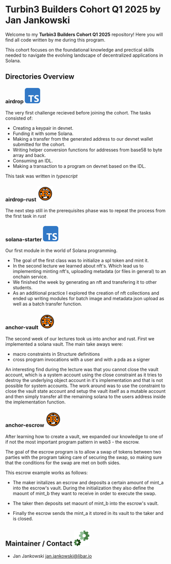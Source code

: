 # Turbin3 Builders Cohort Q1 2025 by Jan Jankowski

Welcome to my **Turbin3 Builders Cohort Q1 2025** repository! Here you will find all code written by me during this program.

This cohort focuses on the foundational knowledge and prectical skills needed to navigate the evolving landscape of decentralized applications in Solana.

## Directories Overview

### airdrop <img src="./assets/typescript-icon.svg">

The very first challenge recieved before joining the cohort.
The tasks consisted of:

- Creating a keypair in devnet.
- Funding it with some Solana.
- Making a transfer from the generated address to our devnet wallet submitted for the cohort.
- Writing helper conversion functions for addresses from base58 to byte array and back.
- Consuming an IDL.
- Making a transaction to a program on devnet based on the IDL.

This task was written in _typescript_

### airdrop-rust <img src="./assets/rust-icon.svg">

The next step still in the prerequisites phase was to repeat the process from the first task in _rust_

### solana-starter <img src="./assets/typescript-icon.svg">

Our first module in the world of Solana programming.

- The goal of the first class was to initialize a spl token and mint it.
- In the second lecture we learned about nft's. Which lead us to implementing minting nft's,
  uploading metadata (or files in general) to an onchain service.
- We finished the week by generating an nft and transfering it to other students.
- As an additional practice I explored the creation of nft collections and ended up writing modules
  for batch image and metadata json upload as well as a batch transfer function.

### anchor-vault <img src="./assets/rust-icon.svg">

The second week of our lectures took us into anchor and rust. First we implemented a
solana vault. The main take aways were:

- macro constraints in Structure definitions
- cross program invocations with a user and with a pda as a signer

An interesting find during the lecture was that you cannot close the vault account,
which is a system account using the close constraint as it tries to destroy the underlying object account
in it's implementation and that is not possible for system accounts. The work around was to use the constraint
to close the vault state account and setup the vault itself as a mutable account and then simply transfer all the
remaining solana to the users address inside the implementation function.

### anchor-escrow <img src="./assets/rust-icon.svg">

After learning how to create a vault, we expanded our knowledge to one of if not the most important program pattern in web3 - the escrow.

The goal of the escrow program is to allow a swap of tokens between two parties with the program taking care of securing the swap, so making sure that the conditions for the swap are met on both sides.

This escrow example works as follows:

- The maker initalizes an escrow and deposits a certain amount of mint_a into the escrow's vault. During the initialization they also define the maount of mint_b they want to receive in order to execute the swap.

- The taker then deposits set maount of mint_b into the escrow's vault.

- Finally the escrow sends the mint_a it stored in its vault to the taker and is closed.

## Maintainer / Contact <img src="./assets/gears-icon.svg">

- Jan Jankowski jan.jankowski@libar.io

